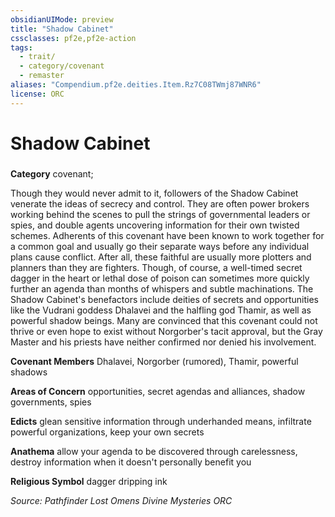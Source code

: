 ```yaml
---
obsidianUIMode: preview
title: "Shadow Cabinet"
cssclasses: pf2e,pf2e-action
tags:
  - trait/
  - category/covenant
  - remaster
aliases: "Compendium.pf2e.deities.Item.Rz7C08TWmj87WNR6"
license: ORC
---
```

# Shadow Cabinet

### 

**Category** covenant; 




Though they would never admit to it, followers of the Shadow Cabinet venerate the ideas of secrecy and control. They are often power brokers working behind the scenes to pull the strings of governmental leaders or spies, and double agents uncovering information for their own twisted schemes. Adherents of this covenant have been known to work together for a common goal and usually go their separate ways before any individual plans cause conflict. After all, these faithful are usually more plotters and planners than they are fighters. Though, of course, a well-timed secret dagger in the heart or lethal dose of poison can sometimes more quickly further an agenda than months of whispers and subtle machinations. The Shadow Cabinet's benefactors include deities of secrets and opportunities like the Vudrani goddess Dhalavei and the halfling god Thamir, as well as powerful shadow beings. Many are convinced that this covenant could not thrive or even hope to exist without Norgorber's tacit approval, but the Gray Master and his priests have neither confirmed nor denied his involvement.

**Covenant Members** Dhalavei, Norgorber (rumored), Thamir, powerful shadows

**Areas of Concern** opportunities, secret agendas and alliances, shadow governments, spies

**Edicts** glean sensitive information through underhanded means, infiltrate powerful organizations, keep your own secrets

**Anathema** allow your agenda to be discovered through carelessness, destroy information when it doesn't personally benefit you

**Religious Symbol** dagger dripping ink

*Source: Pathfinder Lost Omens Divine Mysteries*
*ORC*